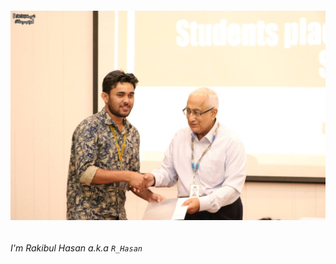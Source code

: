 ###### [![Sohando's header](https://github.com/Sohando/Sohando/blob/master/me.jpg)](https://www.facebook.com/sohando.aber/)
###### I'm Rakibul Hasan a.k.a `R_Hasan`
